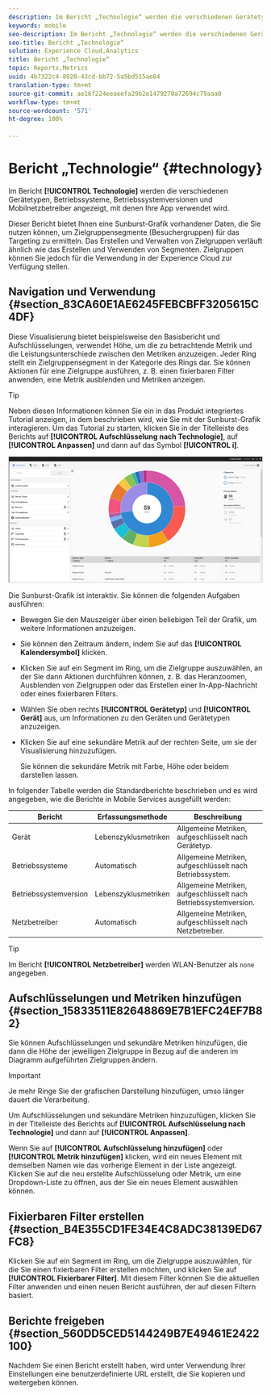 ```yaml
---
description: Im Bericht „Technologie“ werden die verschiedenen Gerätetypen, Betriebssysteme, Betriebssystemversionen und Mobilnetzbetreiber angezeigt, mit denen Ihre App verwendet wird.
keywords: mobile
seo-description: Im Bericht „Technologie“ werden die verschiedenen Gerätetypen, Betriebssysteme, Betriebssystemversionen und Mobilnetzbetreiber angezeigt, mit denen Ihre App verwendet wird.
seo-title: Bericht „Technologie“
solution: Experience Cloud,Analytics
title: Bericht „Technologie“
topic: Reports,Metrics
uuid: 4b7322c4-8920-43cd-bb72-5a5bd515ae84
translation-type: tm+mt
source-git-commit: ae16f224eeaeefa29b2e1479270a72694c79aaa0
workflow-type: tm+mt
source-wordcount: '571'
ht-degree: 100%

---
```



# Bericht „Technologie“ {#technology}

Im Bericht **[!UICONTROL Technologie]** werden die verschiedenen Gerätetypen, Betriebssysteme, Betriebssystemversionen und Mobilnetzbetreiber angezeigt, mit denen Ihre App verwendet wird.

Dieser Bericht bietet Ihnen eine Sunburst-Grafik vorhandener Daten, die Sie nutzen können, um Zielgruppensegmente (Besuchergruppen) für das Targeting zu ermitteln. Das Erstellen und Verwalten von Zielgruppen verläuft ähnlich wie das Erstellen und Verwenden von Segmenten. Zielgruppen können Sie jedoch für die Verwendung in der Experience Cloud zur Verfügung stellen.

## Navigation und Verwendung {#section_83CA60E1AE6245FEBCBFF3205615C4DF}

Diese Visualisierung bietet beispielsweise den Basisbericht und Aufschlüsselungen, verwendet Höhe, um die zu betrachtende Metrik und die Leistungsunterschiede zwischen den Metriken anzuzeigen. Jeder Ring stellt ein Zielgruppensegment in der Kategorie des Rings dar. Sie können Aktionen für eine Zielgruppe ausführen, z. B. einen fixierbaren Filter anwenden, eine Metrik ausblenden und Metriken anzeigen.

>[!TIP]
>
>Neben diesen Informationen können Sie ein in das Produkt integriertes Tutorial anzeigen, in dem beschrieben wird, wie Sie mit der Sunburst-Grafik interagieren. Um das Tutorial zu starten, klicken Sie in der Titelleiste des Berichts auf **[!UICONTROL Aufschlüsselung nach Technologie]**, auf **[!UICONTROL Anpassen]** und dann auf das Symbol **[!UICONTROL i]**.

![](assets/report_technology.png)

Die Sunburst-Grafik ist interaktiv. Sie können die folgenden Aufgaben ausführen:

* Bewegen Sie den Mauszeiger über einen beliebigen Teil der Grafik, um weitere Informationen anzuzeigen.
* Sie können den Zeitraum ändern, indem Sie auf das **[!UICONTROL Kalendersymbol]** klicken.
* Klicken Sie auf ein Segment im Ring, um die Zielgruppe auszuwählen, an der Sie dann Aktionen durchführen können, z. B. das Heranzoomen, Ausblenden von Zielgruppen oder das Erstellen einer In-App-Nachricht oder eines fixierbaren Filters.
* Wählen Sie oben rechts **[!UICONTROL Gerätetyp]** und **[!UICONTROL Gerät]** aus, um Informationen zu den Geräten und Gerätetypen anzuzeigen.

* Klicken Sie auf eine sekundäre Metrik auf der rechten Seite, um sie der Visualisierung hinzuzufügen.

   Sie können die sekundäre Metrik mit Farbe, Höhe oder beidem darstellen lassen.

In folgender Tabelle werden die Standardberichte beschrieben und es wird angegeben, wie die Berichte in Mobile Services ausgefüllt werden:

| Bericht | Erfassungsmethode | Beschreibung |
|--- |--- |--- |
| Gerät | Lebenszyklusmetriken | Allgemeine Metriken, aufgeschlüsselt nach Gerätetyp. |
| Betriebssysteme | Automatisch | Allgemeine Metriken, aufgeschlüsselt nach Betriebssystem. |
| Betriebssystemversion | Lebenszyklusmetriken | Allgemeine Metriken, aufgeschlüsselt nach Betriebssystemversion. |
| Netzbetreiber | Automatisch | Allgemeine Metriken, aufgeschlüsselt nach Netzbetreiber. |

>[!TIP]
>
>Im Bericht **[!UICONTROL Netzbetreiber]** werden WLAN-Benutzer als `none` angegeben.


## Aufschlüsselungen und Metriken hinzufügen {#section_15833511E82648869E7B1EFC24EF7B82}

Sie können Aufschlüsselungen und sekundäre Metriken hinzufügen, die dann die Höhe der jeweiligen Zielgruppe in Bezug auf die anderen im Diagramm aufgeführten Zielgruppen ändern.

>[!IMPORTANT]
>
>Je mehr Ringe Sie der grafischen Darstellung hinzufügen, umso länger dauert die Verarbeitung.

Um Aufschlüsselungen und sekundäre Metriken hinzuzufügen, klicken Sie in der Titelleiste des Berichts auf **[!UICONTROL Aufschlüsselung nach Technologie]** und dann auf **[!UICONTROL Anpassen]**.

Wenn Sie auf **[!UICONTROL Aufschlüsselung hinzufügen]** oder **[!UICONTROL Metrik hinzufügen]** klicken, wird ein neues Element mit demselben Namen wie das vorherige Element in der Liste angezeigt. Klicken Sie auf die neu erstellte Aufschlüsselung oder Metrik, um eine Dropdown-Liste zu öffnen, aus der Sie ein neues Element auswählen können.

## Fixierbaren Filter erstellen {#section_B4E355CD1FE34E4C8ADC38139ED67FC8}

Klicken Sie auf ein Segment im Ring, um die Zielgruppe auszuwählen, für die Sie einen fixierbaren Filter erstellen möchten, und klicken Sie auf **[!UICONTROL Fixierbarer Filter]**. Mit diesem Filter können Sie die aktuellen Filter anwenden und einen neuen Bericht ausführen, der auf diesen Filtern basiert.

## Berichte freigeben  {#section_560DD5CED5144249B7E49461E2422100}

Nachdem Sie einen Bericht erstellt haben, wird unter Verwendung Ihrer Einstellungen eine benutzerdefinierte URL erstellt, die Sie kopieren und weitergeben können.
